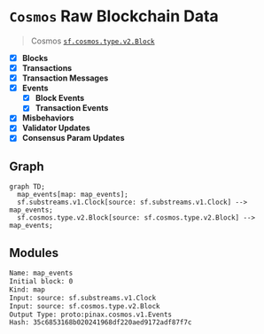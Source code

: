# `Cosmos` Raw Blockchain Data

> Cosmos
> [`sf.cosmos.type.v2.Block`](https://buf.build/streamingfast/firehose-cosmos/docs/main:sf.cosmos.type.v2)

- [x] **Blocks**
- [x] **Transactions**
- [x] **Transaction Messages**
- [x] **Events**
  - [x] **Block Events**
  - [x] **Transaction Events**
- [x] **Misbehaviors**
- [x] **Validator Updates**
- [x] **Consensus Param Updates**

## Graph

```mermaid
graph TD;
  map_events[map: map_events];
  sf.substreams.v1.Clock[source: sf.substreams.v1.Clock] --> map_events;
  sf.cosmos.type.v2.Block[source: sf.cosmos.type.v2.Block] --> map_events;
```

## Modules

```bash
Name: map_events
Initial block: 0
Kind: map
Input: source: sf.substreams.v1.Clock
Input: source: sf.cosmos.type.v2.Block
Output Type: proto:pinax.cosmos.v1.Events
Hash: 35c6853168b020241968df220aed9172adf87f7c
```
